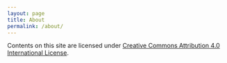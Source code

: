 ```yaml
---
layout: page
title: About
permalink: /about/
---
```


Contents on this site are licensed under <a rel="license" href="https://creativecommons.org/licenses/by/4.0/">Creative Commons Attribution 4.0 International License</a>.
